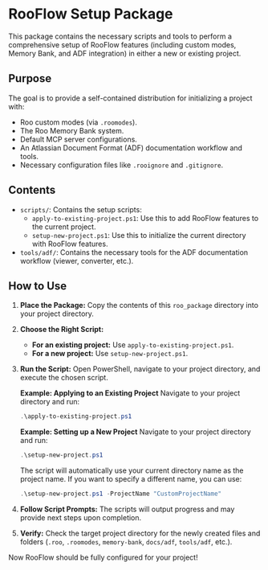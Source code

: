 # RooFlow Setup Package

This package contains the necessary scripts and tools to perform a comprehensive setup of RooFlow features (including custom modes, Memory Bank, and ADF integration) in either a new or existing project.

## Purpose

The goal is to provide a self-contained distribution for initializing a project with:
- Roo custom modes (via `.roomodes`).
- The Roo Memory Bank system.
- Default MCP server configurations.
- An Atlassian Document Format (ADF) documentation workflow and tools.
- Necessary configuration files like `.rooignore` and `.gitignore`.

## Contents

- `scripts/`: Contains the setup scripts:
    - `apply-to-existing-project.ps1`: Use this to add RooFlow features to the current project.
    - `setup-new-project.ps1`: Use this to initialize the current directory with RooFlow features.
- `tools/adf/`: Contains the necessary tools for the ADF documentation workflow (viewer, converter, etc.).

## How to Use

1.  **Place the Package:** Copy the contents of this `roo_package` directory into your project directory.

2.  **Choose the Right Script:**
    *   **For an existing project:** Use `apply-to-existing-project.ps1`.
    *   **For a new project:** Use `setup-new-project.ps1`.

3.  **Run the Script:** Open PowerShell, navigate to your project directory, and execute the chosen script.

    **Example: Applying to an Existing Project**
    Navigate to your project directory and run:
    ```powershell
    .\apply-to-existing-project.ps1
    ```

    **Example: Setting up a New Project**
    Navigate to your project directory and run:
    ```powershell
    .\setup-new-project.ps1
    ```
    
    The script will automatically use your current directory name as the project name. If you want to specify a different name, you can use:
    ```powershell
    .\setup-new-project.ps1 -ProjectName "CustomProjectName"
    ```

4.  **Follow Script Prompts:** The scripts will output progress and may provide next steps upon completion.

5.  **Verify:** Check the target project directory for the newly created files and folders (`.roo`, `.roomodes`, `memory-bank`, `docs/adf`, `tools/adf`, etc.).

Now RooFlow should be fully configured for your project!